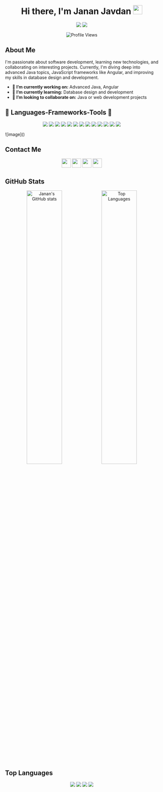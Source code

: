 <h1 align="center">Hi there, I'm Janan Javdan <img src="https://media.giphy.com/media/hvRJCLFzcasrR4ia7z/giphy.gif" width="30px"></h1>
<p align="center">
  <a href="https://github.com/JananJavdan"><img src="https://img.shields.io/github/followers/JananJavdan?label=Followers&style=social"></a>
  <a href="https://github.com/JananJavdan"><img src="https://img.shields.io/github/stars/JananJavdan?label=Stars&style=social"></a>
</p>

<p align="center">
  <img src="https://komarev.com/ghpvc/?username=JananJavdan&color=blue" alt="Profile Views">
</p>

## About Me
I'm passionate about software development, learning new technologies, and collaborating on interesting projects. Currently, I'm diving deep into advanced Java topics, JavaScript frameworks like Angular, and improving my skills in database design and development.

- 🔭 **I’m currently working on:** Advanced Java, Angular
- 🌱 **I’m currently learning:** Database design and development
- 👯 **I’m looking to collaborate on:** Java or web development projects

## 🔨 Languages-Frameworks-Tools 🔨
<p align="center">
  <img src="https://img.shields.io/badge/-Java-ED8B00?style=flat-square&logo=java&logoColor=white" />
  <img src="https://img.shields.io/badge/-Spring-6DB33F?style=flat-square&logo=spring&logoColor=white" />
  <img src="https://img.shields.io/badge/-React-61DAFB?style=flat-square&logo=react&logoColor=black" />
  <img src="https://img.shields.io/badge/-Bootstrap-7952B3?style=flat-square&logo=bootstrap&logoColor=white" />
  <img src="https://img.shields.io/badge/-HTML5-E34F26?style=flat-square&logo=html5&logoColor=white" />
  <img src="https://img.shields.io/badge/-CSS3-1572B6?style=flat-square&logo=css3&logoColor=white" />
  <img src="https://img.shields.io/badge/-GitHub-181717?style=flat-square&logo=github&logoColor=white" />
  <img src="https://img.shields.io/badge/-Figma-F24E1E?style=flat-square&logo=figma&logoColor=white" />
  <img src="https://img.shields.io/badge/-JavaScript-F7DF1E?style=flat-square&logo=javascript&logoColor=black" />
  <img src="https://img.shields.io/badge/-TypeScript-3178C6?style=flat-square&logo=typescript&logoColor=white" />
  <img src="https://img.shields.io/badge/-MongoDB-47A248?style=flat-square&logo=mongodb&logoColor=white" />
  <img src="https://img.shields.io/badge/-MySQL-4479A1?style=flat-square&logo=mysql&logoColor=white" />
  <img src="https://img.shields.io/badge/-Tailwind%20CSS-38B2AC?style=flat-square&logo=tailwind-css&logoColor=white" />
</p>
![image]()

## Contact Me
<p align="center">
  <a href="mailto:f_javdan2000@yahoo.com"><img src="https://github.com/JananJavdan/JananJavdan/assets/145382151/fb378f48-5c52-4d3f-bf3a-eeab24febfff" width="30px"/></a>
  <a href="https://www.linkedin.com/in/yourprofile"><img src="https://img.icons8.com/fluent/48/000000/linkedin.png" width="30px"/></a>
  <a href="https://jananjavdan.github.io/"><img src="https://img.icons8.com/fluent/48/000000/domain.png" width="30px"/></a>
  <a href="https://jananjavdan.github.io/resume"><img src="https://img.icons8.com/fluent/48/000000/resume.png" width="30px"/></a>
</p>


## GitHub Stats
<p align="center">
  <img src="https://github-readme-stats.vercel.app/api?username=JananJavdan&show_icons=true&theme=radical" alt="Janan's GitHub stats" width="48%"/>
  <img src="https://github-readme-stats.vercel.app/api/top-langs/?username=JananJavdan&layout=compact&theme=radical&langs_count=8" alt="Top Languages" width="48%"/>
</p>

## Top Languages
<p align="center">
  <img src="https://img.shields.io/badge/Java-88%25-ED8B00?style=for-the-badge&logo=java&logoColor=white" />
  <img src="https://img.shields.io/badge/HTML-50%25-E34F26?style=for-the-badge&logo=html5&logoColor=white" />
  <img src="https://img.shields.io/badge/MySQL-50%25-4479A1?style=for-the-badge&logo=mysql&logoColor=white" />
  <img src="https://img.shields.io/badge/Spring-60%25-6DB33F?style=for-the-badge&logo=spring&logoColor=white" />
</p>
